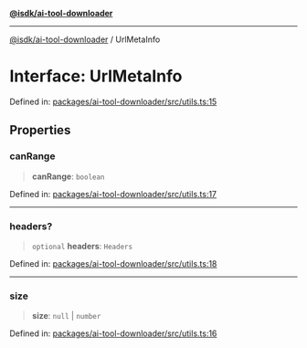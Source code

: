 [**@isdk/ai-tool-downloader**](../README.md)

***

[@isdk/ai-tool-downloader](../globals.md) / UrlMetaInfo

# Interface: UrlMetaInfo

Defined in: [packages/ai-tool-downloader/src/utils.ts:15](https://github.com/isdk/ai-tool-download.js/blob/09ce910da0a60480ec886fed5ae17c2c57345f16/src/utils.ts#L15)

## Properties

### canRange

> **canRange**: `boolean`

Defined in: [packages/ai-tool-downloader/src/utils.ts:17](https://github.com/isdk/ai-tool-download.js/blob/09ce910da0a60480ec886fed5ae17c2c57345f16/src/utils.ts#L17)

***

### headers?

> `optional` **headers**: `Headers`

Defined in: [packages/ai-tool-downloader/src/utils.ts:18](https://github.com/isdk/ai-tool-download.js/blob/09ce910da0a60480ec886fed5ae17c2c57345f16/src/utils.ts#L18)

***

### size

> **size**: `null` \| `number`

Defined in: [packages/ai-tool-downloader/src/utils.ts:16](https://github.com/isdk/ai-tool-download.js/blob/09ce910da0a60480ec886fed5ae17c2c57345f16/src/utils.ts#L16)
